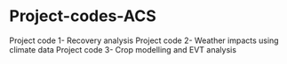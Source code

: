 # Project-codes-ACS
Project code 1- Recovery analysis
Project code 2- Weather impacts using climate data
Project code 3- Crop modelling and EVT analysis

